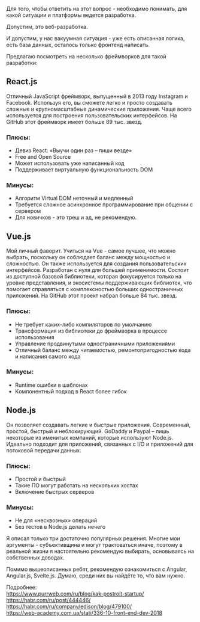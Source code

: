 Для того, чтобы ответить на этот вопрос - необходимо понимать, для какой ситуации и платформы ведется разработка.

Допустим, это веб-разработка. 

И допустим, у нас вакуумная ситуация - уже есть описанная логика, есть база данных, осталось только фронтенд написать.

Предлагаю посмотреть на несколько фреймворков для такой разработки:

## React.js

Отличный JavaScript фреймворк, выпущенный в 2013 году Instagram и Facebook. Используя его, вы сможете легко и просто создавать сложные и крупномасштабные динамические приложения. Чаще всего используется для построения пользовательских интерфейсов. На GitHub этот фреймворк имеет больше 89 тыс. звезд. 
 
### Плюсы:
* Девиз React: «Выучи один раз – пиши везде»
* Free and Open Source
* Может использовать уже написанный код
* Поддерживает виртуальную функциональность DOM

### Минусы:
* Алгоритм Virtual DOM неточный и медленный
* Требуется сложное асинхронное программирование при общении с сервером
* Для новичков - это треш и ад, не рекомендую.

## Vue.js

Мой личный фаворит. Учиться на Vue - самое лучшее, что можно выбрать, поскольку он соблюдает баланс между мощностью и сложностью. Он также используется для создания пользовательских интерфейсов. Разработан с нуля для большей применимости. Состоит из доступной базовой библиотеки, которая фокусируется только на уровне представления, и экосистемы поддерживающих библиотек, что помогает справляться с комплексностью больших одностраничных приложений. На GitHub этот проект набрал больше 84 тыс. звезд.

### Плюсы:
* Не требует каких-либо компиляторов по умолчанию
* Трансформация из библиотеки до фреймворка в процессе использования
* Управление продвинутыми одностраничными приложениями
* Отличный баланс между читаемостью, ремонтопригодностью кода и написания самого кода


### Минусы:
* Runtime ошибки в шаблонах
* Kомпонентный подход в React более гибок 

## Node.js

Он позволяет создавать легкие и быстрые приложения. Современный, простой, быстрый и неблокирующий. GoDaddy и Paypal – лишь некоторые из именитых компаний, которые используют Node.js. Идеально подходит для приложений, связанных с I/O и приложений для потоковой передачи данных.

### Плюсы:
* Простой и быстрый
* Такие ПО могут работать на нескольких хостах
* Включение быстрых серверов

### Минусы:
* Не для «несквозных» операций
* Без тестов в Node.js делать нечего

Я описал только три достаточно популярных решения. Многие мои аргументы - субъективщина и могут трактоваться иначе, поэтому в реальной жизни я настоятельно рекомендую выбирать, основываясь на собственных доводах.

Помимо вышеописанных ребят, рекомендую ознакомиться с Angular, Angular.js, Svelte.js. Думаю, среди них вы найдёте то, что вам нужно.
  
  
Подробнее:  
https://www.purrweb.com/ru/blog/kak-postroit-startup/  
https://habr.com/ru/post/444446/  
https://habr.com/ru/company/edison/blog/479100/  
https://web-academy.com.ua/stati/336-10-front-end-dev-2018